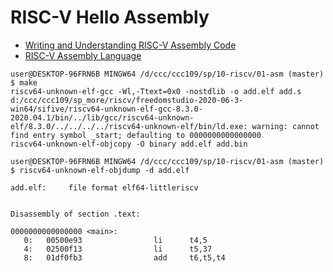 # RISC-V Hello Assembly

* [Writing and Understanding RISC-V Assembly Code](https://bananatronics.org/writing-and-understanding-risc-v-assembly-code/)
* [RISC-V Assembly Language](https://web.eecs.utk.edu/~smarz1/courses/ece356/notes/assembly/)

```
user@DESKTOP-96FRN6B MINGW64 /d/ccc/ccc109/sp/10-riscv/01-asm (master)
$ make
riscv64-unknown-elf-gcc -Wl,-Ttext=0x0 -nostdlib -o add.elf add.s
d:/ccc/ccc109/sp_more/riscv/freedomstudio-2020-06-3-win64/sifive/riscv64-unknown-elf-gcc-8.3.0-2020.04.1/bin/../lib/gcc/riscv64-unknown-elf/8.3.0/../../../../riscv64-unknown-elf/bin/ld.exe: warning: cannot find entry symbol _start; defaulting to 0000000000000000
riscv64-unknown-elf-objcopy -O binary add.elf add.bin

user@DESKTOP-96FRN6B MINGW64 /d/ccc/ccc109/sp/10-riscv/01-asm (master)
$ riscv64-unknown-elf-objdump -d add.elf

add.elf:     file format elf64-littleriscv


Disassembly of section .text:

0000000000000000 <main>:
   0:   00500e93                li      t4,5
   4:   02500f13                li      t5,37
   8:   01df0fb3                add     t6,t5,t4
```

